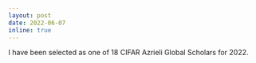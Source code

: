 ```yaml
---
layout: post
date: 2022-06-07
inline: true
---
```


I have been selected as one of 18 CIFAR Azrieli Global Scholars for 2022. 
